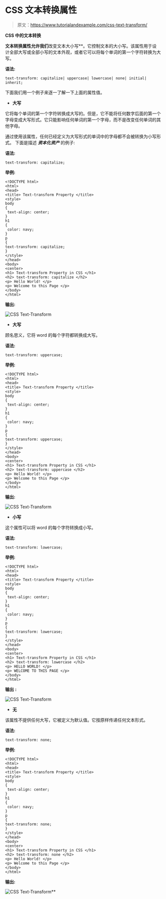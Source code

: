 # CSS 文本转换属性

> 原文：<https://www.tutorialandexample.com/css-text-transform/>

**CSS 中的文本转换**

 **文本转换属性允许我们**改变文本大小写**。它控制文本的大小写。该属性用于设计全部大写或全部小写的文本外观，或者它可以将每个单词的第一个字符转换为大写。

**语法:**

```
text-transform: capitalize| uppercase| lowercase| none| initial| inherit;
```

下面我们用一个例子来逐一了解一下上面的属性值。

*   **大写**

它将每个单词的第一个字符转换成大写的。但是，它不能将任何数字后面的第一个字母变成大写形式。它只能影响任何单词的第一个字母，而不是改变任何单词的其他字母。

通过使用该属性，任何已经定义为大写形式的单词中的字母都不会被转换为小写形式。
下面是描述 ***资本化资产*** 的例子:

**语法:**

```
text-transform: capitalize;
```

**举例:**

```
<!DOCTYPE html>
<html>
<head>
<title> Text-transform Property </title>
<style>
body
{
 text-align: center;
}
h1
{
 color: navy;
}
p
{
text-transform: capitalize;
}
</style>
</head>
<body>
<center>
<h1> Text-transform Property in CSS </h1>
<h2> text-transform: capitalize </h2>
<p> Hello World! </p>
<p> Welcome to this Page </p>
</body>
</html>
```

**输出:**

![CSS Text-Transform](img/14b80ecf049f6502e37d6e4dfbc1f6dc.png)

*   **大写**

顾名思义，它将 word 的每个字符都转换成大写。

**语法:**

```
text-transform: uppercase;
```

**举例:**

```
<!DOCTYPE html>
<html>
<head>
<title> Text-transform Property </title>
<style>                
body
{
 text-align: center;
}
h1
{
 color: navy;
}
p
{
text-transform: uppercase;
}
</style>
</head>
<body>
<center>
<h1> Text-transform Property in CSS </h1>
<h2> text-transform: uppercase </h2>
<p> Hello World! </p>
<p> Welcome to this Page </p>
</body>
</html>
```

**输出:**

![CSS Text-Transform](img/4454f8066cb533b6be94d7fdb927e769.png)

*   **小写**

这个属性可以将 word 的每个字符转换成小写。

**语法:**

```
text-transform: lowercase;
```

**举例:**

```
<!DOCTYPE html>
<html>
<head>
<title> Text-transform Property </title>
<style>
body
{
 text-align: center;
}
h1
{
 color: navy;
}
p
{
text-transform: lowercase;
}
</style>
</head>
<body>
<center>
<h1> Text-transform Property in CSS </h1>
<h2> text-transform: lowercase </h2>
<p> HELLO WORLD! </p>
<p> WELCOME TO THIS PAGE </p>
</body>
</html>
```

**输出** **:**

![CSS Text-Transform](img/fe906f730216b38a6787b0155a63b094.png)

*   **无**

该属性不提供任何大写，它被定义为默认值。它按原样传递任何文本形式。

**语法:**

```
text-transform: none;
```

**举例:**

```
<!DOCTYPE html>
<html>
<head>
<title> Text-transform Property </title>
<style>
body
{
 text-align: center;
}
h1
{
 color: navy;
}
p
{
text-transform: none;
}
</style>
</head>
<body>
<center>
<h1> Text-transform Property in CSS </h1>
<h2> text-transform: none </h2>
<p> Hello World! </p>
<p> Welcome to this Page </p>
</body>
</html>
```

**输出:**

![CSS Text-Transform](img/cb64fef9a1401e0bfd8c5e4305658daa.png)**